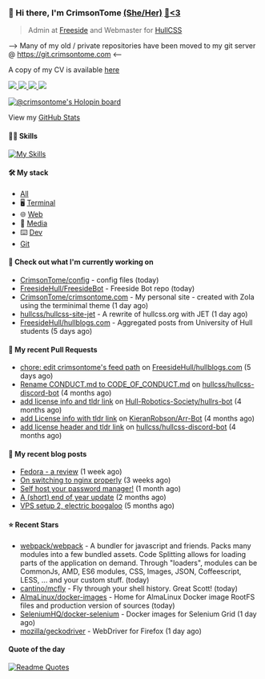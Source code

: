 ### 👋 Hi there, I'm CrimsonTome [(She/Her)](https://en.pronouns.page/she/her) [🍰](https://cake.avris.it/pC3)[&lt;3](https://spectrum.avris.it/EVRK)

> Admin at [Freeside](https://freeside.co.uk) and Webmaster for [HullCSS](https://hullcss.org)   

--> Many of my old / private repositories have been moved to my git server @ https://git.crimsontome.com &lt;-- 

A copy of my CV is available [here](https://crimsontome.com/img/cv-02-23.pdf) 

<p>
<a href="https://discord.com/users/449573875743981569"><img src="https://img.shields.io/badge/Discord-5865F2?style=for-the-badge&logo=discord&logoColor=white">
<a href="https://crimsontome.com"><img src="https://custom-icon-badges.demolab.com/badge/Website-4c4c51?style=for-the-badge&logo=link&logoColor=white">
<a href="mailto:crimsontome427@protonmail.com"><img src="https://img.shields.io/badge/ProtonMail-8B89CC?style=for-the-badge&logo=protonmail&logoColor=white">
<a href="https://www.linkedin.com/in/matt-clark-aa776b1b4/"><img src="https://img.shields.io/badge/LinkedIn-0077B5?style=for-the-badge&logo=linkedin&logoColor=white">
</p>

[![@crimsontome's Holopin board](https://holopin.me/crimsontome)](https://holopin.io/@crimsontome)

View my [GitHub Stats](/pages/stats.md)

#### 🤹🏻 Skills

[![My Skills](https://skillicons.dev/icons?i=git,docker,vim,bash,cs,html,css,github,githubactions,linux,py,md,vscode,raspberrypi,latex&perline=5)](https://skillicons.dev)

#### 🛠 My stack

- [All](https://github.com/stars/CrimsonTome/lists/my-stack)
- 🖥️ [Terminal](https://github.com/stars/CrimsonTome/lists/terminal)
- 🌐 [Web](https://github.com/stars/CrimsonTome/lists/web)
- 📔 [Media](https://github.com/stars/CrimsonTome/lists/media)
- ⌨️ [Dev](https://github.com/stars/CrimsonTome/lists/dev)
- [Git](https://github.com/stars/CrimsonTome/lists/git)
  
#### 👷 Check out what I'm currently working on

- [CrimsonTome/config](https://github.com/CrimsonTome/config) - config files (today)
- [FreesideHull/FreesideBot](https://github.com/FreesideHull/FreesideBot) - Freeside Bot repo (today)
- [CrimsonTome/crimsontome.com](https://github.com/CrimsonTome/crimsontome.com) - My personal site - created with Zola using the terminimal theme (1 day ago)
- [hullcss/hullcss-site-jet](https://github.com/hullcss/hullcss-site-jet) - A rewrite of hullcss.org with JET (1 day ago)
- [FreesideHull/hullblogs.com](https://github.com/FreesideHull/hullblogs.com) - Aggregated posts from University of Hull students (5 days ago)


#### 🔨 My recent Pull Requests

- [chore: edit crimsontome&#39;s feed path](https://github.com/FreesideHull/hullblogs.com/pull/13) on [FreesideHull/hullblogs.com](https://github.com/FreesideHull/hullblogs.com) (5 days ago)
- [Rename CONDUCT.md to CODE_OF_CONDUCT.md](https://github.com/hullcss/hullcss-discord-bot/pull/26) on [hullcss/hullcss-discord-bot](https://github.com/hullcss/hullcss-discord-bot) (4 months ago)
- [add license info and tldr link](https://github.com/Hull-Robotics-Society/hullrs-bot/pull/7) on [Hull-Robotics-Society/hullrs-bot](https://github.com/Hull-Robotics-Society/hullrs-bot) (4 months ago)
- [add License info with tldr link](https://github.com/KieranRobson/Arr-Bot/pull/10) on [KieranRobson/Arr-Bot](https://github.com/KieranRobson/Arr-Bot) (4 months ago)
- [add license header and tldr link](https://github.com/hullcss/hullcss-discord-bot/pull/19) on [hullcss/hullcss-discord-bot](https://github.com/hullcss/hullcss-discord-bot) (4 months ago)

#### 📜 My recent blog posts

- [Fedora -  a review](https://crimsontome.com/drafts/fedora-a-review/) (1 week ago)
- [On switching to nginx properly](https://crimsontome.com/on-switching-to-nginx-properly/) (3 weeks ago)
- [Self host your password manager!](https://crimsontome.com/password-managers/) (1 month ago)
- [A (short) end of year update](https://crimsontome.com/a-quick-update/) (2 months ago)
- [VPS setup 2, electric boogaloo](https://crimsontome.com/vps-setup-2-electric-boogaloo/) (5 months ago)


#### ⭐ Recent Stars

- [webpack/webpack](https://github.com/webpack/webpack) - A bundler for javascript and friends. Packs many modules into a few bundled assets. Code Splitting allows for loading parts of the application on demand. Through &#34;loaders&#34;, modules can be CommonJs, AMD, ES6 modules, CSS, Images, JSON, Coffeescript, LESS, ... and your custom stuff. (today)
- [cantino/mcfly](https://github.com/cantino/mcfly) - Fly through your shell history. Great Scott! (today)
- [AlmaLinux/docker-images](https://github.com/AlmaLinux/docker-images) -   Home for AlmaLinux Docker image RootFS files and production version of sources (today)
- [SeleniumHQ/docker-selenium](https://github.com/SeleniumHQ/docker-selenium) - Docker images for Selenium Grid (1 day ago)
- [mozilla/geckodriver](https://github.com/mozilla/geckodriver) - WebDriver for Firefox (1 day ago)

#### Quote of the day

[![Readme Quotes](https://quotes-github-readme.vercel.app/api?type=horizontal&theme=dark)](https://github.com/piyushsuthar/github-readme-quotes)
<br>
